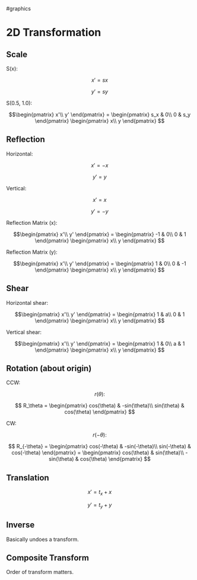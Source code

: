 #graphics

# 2D Transformation

## Scale

S(x):

$$ 
x' = sx
$$

$$ 
y' = sy
$$

S(0.5, 1.0):

$$\begin{pmatrix}   x'\\   y'   \end{pmatrix} = \begin{pmatrix}   s_x & 0\\   0 & s_y  \end{pmatrix} \begin{pmatrix}   x\\   y   \end{pmatrix}
$$

## Reflection

Horizontal: 

$$ 
x' = -x
$$

$$ 
y' = y
$$

Vertical: 

$$ 
x' = x
$$

$$ 
y' = -y
$$

Reflection Matrix (x):

$$\begin{pmatrix}   x'\\   y'   \end{pmatrix} = \begin{pmatrix}   -1 & 0\\   0 & 1  \end{pmatrix} \begin{pmatrix}   x\\   y   \end{pmatrix}
$$

Reflection Matrix (y):

$$\begin{pmatrix}   x'\\   y'   \end{pmatrix} = \begin{pmatrix}   1 & 0\\   0 & -1  \end{pmatrix} \begin{pmatrix}   x\\   y   \end{pmatrix}
$$

## Shear

Horizontal shear:

$$\begin{pmatrix}   x'\\   y'   \end{pmatrix} = \begin{pmatrix}   1 & a\\   0 & 1  \end{pmatrix} \begin{pmatrix}   x\\   y   \end{pmatrix}
$$

Vertical shear:

$$\begin{pmatrix}   x'\\   y'   \end{pmatrix} = \begin{pmatrix}   1 & 0\\   a & 1  \end{pmatrix} \begin{pmatrix}   x\\   y   \end{pmatrix}
$$

## Rotation (about origin)

CCW:

$$r(\theta):$$

$$ R_\theta = \begin{pmatrix}   cos(\theta) & -sin(\theta)\\   sin(\theta) & cos(\theta)  \end{pmatrix}
$$

CW: 

$$r(-\theta):$$

$$ R_{-\theta} = \begin{pmatrix}   cos(-\theta) & -sin(-\theta)\\   sin(-\theta) & cos(-\theta)  \end{pmatrix} = \begin{pmatrix}   cos(\theta) & sin(\theta)\\   -sin(\theta) & cos(\theta)  \end{pmatrix}
$$

## Translation

$$ 
x' = t_x + x
$$

$$ 
y' = t_y+y
$$

## Inverse

Basically undoes a transform.

## Composite Transform

Order of transform matters. 